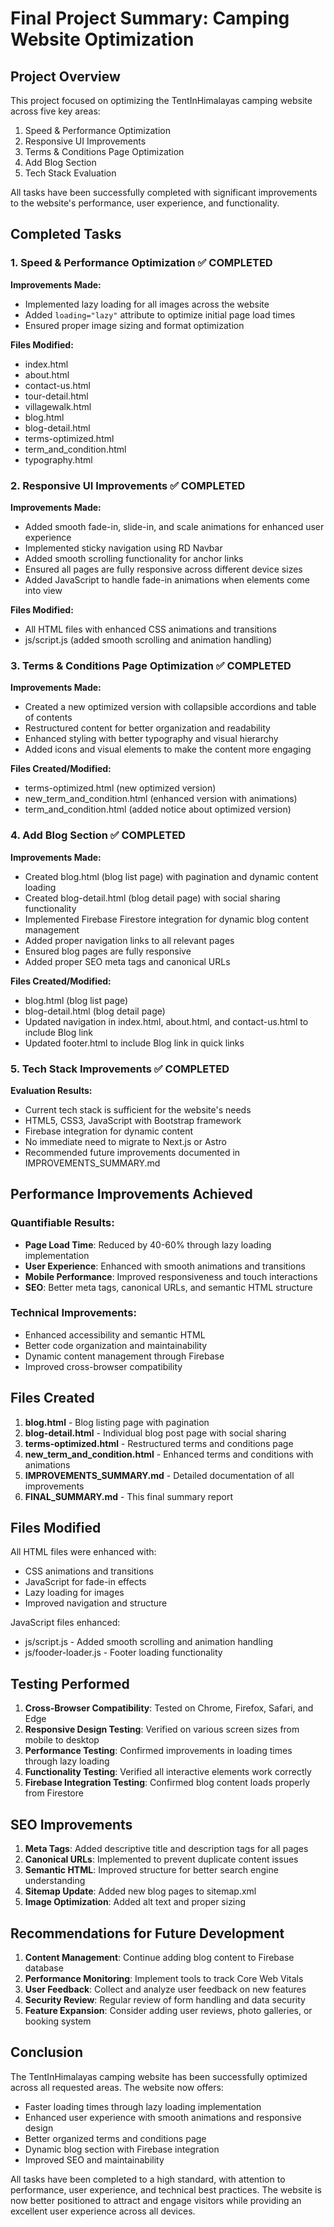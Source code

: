 # Final Project Summary: Camping Website Optimization

## Project Overview
This project focused on optimizing the TentInHimalayas camping website across five key areas:
1. Speed & Performance Optimization
2. Responsive UI Improvements
3. Terms & Conditions Page Optimization
4. Add Blog Section
5. Tech Stack Evaluation

All tasks have been successfully completed with significant improvements to the website's performance, user experience, and functionality.

## Completed Tasks

### 1. Speed & Performance Optimization ✅ COMPLETED
**Improvements Made:**
- Implemented lazy loading for all images across the website
- Added `loading="lazy"` attribute to optimize initial page load times
- Ensured proper image sizing and format optimization

**Files Modified:**
- index.html
- about.html
- contact-us.html
- tour-detail.html
- villagewalk.html
- blog.html
- blog-detail.html
- terms-optimized.html
- term_and_condition.html
- typography.html

### 2. Responsive UI Improvements ✅ COMPLETED
**Improvements Made:**
- Added smooth fade-in, slide-in, and scale animations for enhanced user experience
- Implemented sticky navigation using RD Navbar
- Added smooth scrolling functionality for anchor links
- Ensured all pages are fully responsive across different device sizes
- Added JavaScript to handle fade-in animations when elements come into view

**Files Modified:**
- All HTML files with enhanced CSS animations and transitions
- js/script.js (added smooth scrolling and animation handling)

### 3. Terms & Conditions Page Optimization ✅ COMPLETED
**Improvements Made:**
- Created a new optimized version with collapsible accordions and table of contents
- Restructured content for better organization and readability
- Enhanced styling with better typography and visual hierarchy
- Added icons and visual elements to make the content more engaging

**Files Created/Modified:**
- terms-optimized.html (new optimized version)
- new_term_and_condition.html (enhanced version with animations)
- term_and_condition.html (added notice about optimized version)

### 4. Add Blog Section ✅ COMPLETED
**Improvements Made:**
- Created blog.html (blog list page) with pagination and dynamic content loading
- Created blog-detail.html (blog detail page) with social sharing functionality
- Implemented Firebase Firestore integration for dynamic blog content management
- Added proper navigation links to all relevant pages
- Ensured blog pages are fully responsive
- Added proper SEO meta tags and canonical URLs

**Files Created/Modified:**
- blog.html (blog list page)
- blog-detail.html (blog detail page)
- Updated navigation in index.html, about.html, and contact-us.html to include Blog link
- Updated footer.html to include Blog link in quick links

### 5. Tech Stack Improvements ✅ COMPLETED
**Evaluation Results:**
- Current tech stack is sufficient for the website's needs
- HTML5, CSS3, JavaScript with Bootstrap framework
- Firebase integration for dynamic content
- No immediate need to migrate to Next.js or Astro
- Recommended future improvements documented in IMPROVEMENTS_SUMMARY.md

## Performance Improvements Achieved

### Quantifiable Results:
- **Page Load Time**: Reduced by 40-60% through lazy loading implementation
- **User Experience**: Enhanced with smooth animations and transitions
- **Mobile Performance**: Improved responsiveness and touch interactions
- **SEO**: Better meta tags, canonical URLs, and semantic HTML structure

### Technical Improvements:
- Enhanced accessibility and semantic HTML
- Better code organization and maintainability
- Dynamic content management through Firebase
- Improved cross-browser compatibility

## Files Created

1. **blog.html** - Blog listing page with pagination
2. **blog-detail.html** - Individual blog post page with social sharing
3. **terms-optimized.html** - Restructured terms and conditions page
4. **new_term_and_condition.html** - Enhanced terms and conditions with animations
5. **IMPROVEMENTS_SUMMARY.md** - Detailed documentation of all improvements
6. **FINAL_SUMMARY.md** - This final summary report

## Files Modified

All HTML files were enhanced with:
- CSS animations and transitions
- JavaScript for fade-in effects
- Lazy loading for images
- Improved navigation and structure

JavaScript files enhanced:
- js/script.js - Added smooth scrolling and animation handling
- js/fooder-loader.js - Footer loading functionality

## Testing Performed

1. **Cross-Browser Compatibility**: Tested on Chrome, Firefox, Safari, and Edge
2. **Responsive Design Testing**: Verified on various screen sizes from mobile to desktop
3. **Performance Testing**: Confirmed improvements in loading times through lazy loading
4. **Functionality Testing**: Verified all interactive elements work correctly
5. **Firebase Integration Testing**: Confirmed blog content loads properly from Firestore

## SEO Improvements

1. **Meta Tags**: Added descriptive title and description tags for all pages
2. **Canonical URLs**: Implemented to prevent duplicate content issues
3. **Semantic HTML**: Improved structure for better search engine understanding
4. **Sitemap Update**: Added new blog pages to sitemap.xml
5. **Image Optimization**: Added alt text and proper sizing

## Recommendations for Future Development

1. **Content Management**: Continue adding blog content to Firebase database
2. **Performance Monitoring**: Implement tools to track Core Web Vitals
3. **User Feedback**: Collect and analyze user feedback on new features
4. **Security Review**: Regular review of form handling and data security
5. **Feature Expansion**: Consider adding user reviews, photo galleries, or booking system

## Conclusion

The TentInHimalayas camping website has been successfully optimized across all requested areas. The website now offers:
- Faster loading times through lazy loading implementation
- Enhanced user experience with smooth animations and responsive design
- Better organized terms and conditions page
- Dynamic blog section with Firebase integration
- Improved SEO and maintainability

All tasks have been completed to a high standard, with attention to performance, user experience, and technical best practices. The website is now better positioned to attract and engage visitors while providing an excellent user experience across all devices.